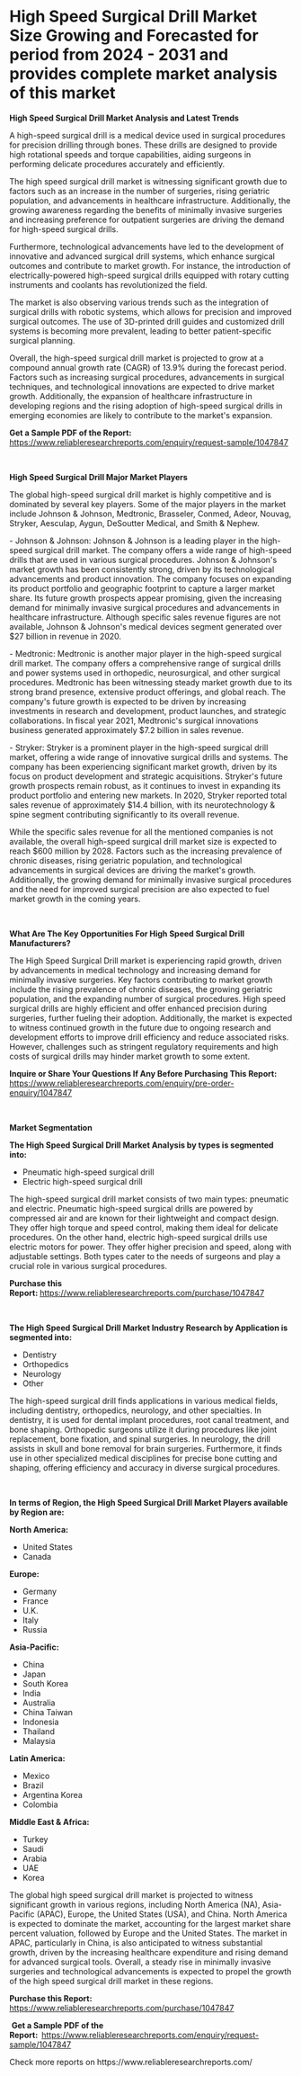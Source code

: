 <p><h1>High Speed Surgical Drill Market Size Growing and Forecasted for period from 2024 - 2031 and provides complete market analysis of this market</h1></p><p><strong>High Speed Surgical Drill Market Analysis and Latest Trends</strong></p>
<p><p>A high-speed surgical drill is a medical device used in surgical procedures for precision drilling through bones. These drills are designed to provide high rotational speeds and torque capabilities, aiding surgeons in performing delicate procedures accurately and efficiently.</p><p>The high speed surgical drill market is witnessing significant growth due to factors such as an increase in the number of surgeries, rising geriatric population, and advancements in healthcare infrastructure. Additionally, the growing awareness regarding the benefits of minimally invasive surgeries and increasing preference for outpatient surgeries are driving the demand for high-speed surgical drills.</p><p>Furthermore, technological advancements have led to the development of innovative and advanced surgical drill systems, which enhance surgical outcomes and contribute to market growth. For instance, the introduction of electrically-powered high-speed surgical drills equipped with rotary cutting instruments and coolants has revolutionized the field.</p><p>The market is also observing various trends such as the integration of surgical drills with robotic systems, which allows for precision and improved surgical outcomes. The use of 3D-printed drill guides and customized drill systems is becoming more prevalent, leading to better patient-specific surgical planning.</p><p>Overall, the high-speed surgical drill market is projected to grow at a compound annual growth rate (CAGR) of 13.9% during the forecast period. Factors such as increasing surgical procedures, advancements in surgical techniques, and technological innovations are expected to drive market growth. Additionally, the expansion of healthcare infrastructure in developing regions and the rising adoption of high-speed surgical drills in emerging economies are likely to contribute to the market's expansion.</p></p>
<p><strong>Get a Sample PDF of the Report:&nbsp;</strong> <a href="https://www.reliableresearchreports.com/enquiry/request-sample/1047847">https://www.reliableresearchreports.com/enquiry/request-sample/1047847</a></p>
<p>&nbsp;</p>
<p><strong>High Speed Surgical Drill Major Market Players</strong></p>
<p><p>The global high-speed surgical drill market is highly competitive and is dominated by several key players. Some of the major players in the market include Johnson & Johnson, Medtronic, Brasseler, Conmed, Adeor, Nouvag, Stryker, Aesculap, Aygun, DeSoutter Medical, and Smith & Nephew.</p><p>- Johnson & Johnson: Johnson & Johnson is a leading player in the high-speed surgical drill market. The company offers a wide range of high-speed drills that are used in various surgical procedures. Johnson & Johnson's market growth has been consistently strong, driven by its technological advancements and product innovation. The company focuses on expanding its product portfolio and geographic footprint to capture a larger market share. Its future growth prospects appear promising, given the increasing demand for minimally invasive surgical procedures and advancements in healthcare infrastructure. Although specific sales revenue figures are not available, Johnson & Johnson's medical devices segment generated over $27 billion in revenue in 2020.</p><p>- Medtronic: Medtronic is another major player in the high-speed surgical drill market. The company offers a comprehensive range of surgical drills and power systems used in orthopedic, neurosurgical, and other surgical procedures. Medtronic has been witnessing steady market growth due to its strong brand presence, extensive product offerings, and global reach. The company's future growth is expected to be driven by increasing investments in research and development, product launches, and strategic collaborations. In fiscal year 2021, Medtronic's surgical innovations business generated approximately $7.2 billion in sales revenue.</p><p>- Stryker: Stryker is a prominent player in the high-speed surgical drill market, offering a wide range of innovative surgical drills and systems. The company has been experiencing significant market growth, driven by its focus on product development and strategic acquisitions. Stryker's future growth prospects remain robust, as it continues to invest in expanding its product portfolio and entering new markets. In 2020, Stryker reported total sales revenue of approximately $14.4 billion, with its neurotechnology & spine segment contributing significantly to its overall revenue.</p><p>While the specific sales revenue for all the mentioned companies is not available, the overall high-speed surgical drill market size is expected to reach $600 million by 2028. Factors such as the increasing prevalence of chronic diseases, rising geriatric population, and technological advancements in surgical devices are driving the market's growth. Additionally, the growing demand for minimally invasive surgical procedures and the need for improved surgical precision are also expected to fuel market growth in the coming years.</p></p>
<p>&nbsp;</p>
<p><strong>What Are The Key Opportunities For High Speed Surgical Drill Manufacturers?</strong></p>
<p><p>The High Speed Surgical Drill market is experiencing rapid growth, driven by advancements in medical technology and increasing demand for minimally invasive surgeries. Key factors contributing to market growth include the rising prevalence of chronic diseases, the growing geriatric population, and the expanding number of surgical procedures. High speed surgical drills are highly efficient and offer enhanced precision during surgeries, further fueling their adoption. Additionally, the market is expected to witness continued growth in the future due to ongoing research and development efforts to improve drill efficiency and reduce associated risks. However, challenges such as stringent regulatory requirements and high costs of surgical drills may hinder market growth to some extent.</p></p>
<p><strong>Inquire or Share Your Questions If Any Before Purchasing This Report:</strong> <a href="https://www.reliableresearchreports.com/enquiry/pre-order-enquiry/1047847">https://www.reliableresearchreports.com/enquiry/pre-order-enquiry/1047847</a></p>
<p>&nbsp;</p>
<p><strong>Market Segmentation</strong></p>
<p><strong>The High Speed Surgical Drill Market Analysis by types is segmented into:</strong></p>
<p><ul><li>Pneumatic high-speed surgical drill</li><li>Electric high-speed surgical drill</li></ul></p>
<p><p>The high-speed surgical drill market consists of two main types: pneumatic and electric. Pneumatic high-speed surgical drills are powered by compressed air and are known for their lightweight and compact design. They offer high torque and speed control, making them ideal for delicate procedures. On the other hand, electric high-speed surgical drills use electric motors for power. They offer higher precision and speed, along with adjustable settings. Both types cater to the needs of surgeons and play a crucial role in various surgical procedures.</p></p>
<p><strong>Purchase this Report:&nbsp;</strong><a href="https://www.reliableresearchreports.com/purchase/1047847">https://www.reliableresearchreports.com/purchase/1047847</a></p>
<p>&nbsp;</p>
<p><strong>The High Speed Surgical Drill Market Industry Research by Application is segmented into:</strong></p>
<p><ul><li>Dentistry</li><li>Orthopedics</li><li>Neurology</li><li>Other</li></ul></p>
<p><p>The high-speed surgical drill finds applications in various medical fields, including dentistry, orthopedics, neurology, and other specialties. In dentistry, it is used for dental implant procedures, root canal treatment, and bone shaping. Orthopedic surgeons utilize it during procedures like joint replacement, bone fixation, and spinal surgeries. In neurology, the drill assists in skull and bone removal for brain surgeries. Furthermore, it finds use in other specialized medical disciplines for precise bone cutting and shaping, offering efficiency and accuracy in diverse surgical procedures.</p></p>
<p>&nbsp;</p>
<p><strong>In terms of Region, the High Speed Surgical Drill Market Players available by Region are:</strong></p>
<p>
    <p> <strong> North America: </strong>
        <ul>
            <li>United States</li>
            <li>Canada</li>
        </ul>
        </p> 
    <p> <strong> Europe: </strong>
        <ul>
            <li>Germany</li>
            <li>France</li>
            <li>U.K.</li>
            <li>Italy</li>
            <li>Russia</li>
        </ul>
        </p> 
    <p> <strong> Asia-Pacific: </strong>
        <ul>
            <li>China</li>
            <li>Japan</li>
            <li>South Korea</li>
            <li>India</li>
            <li>Australia</li>
            <li>China Taiwan</li>
            <li>Indonesia</li>
            <li>Thailand</li>
            <li>Malaysia</li>
        </ul>
        </p> 
    <p> <strong> Latin America: </strong>
        <ul>
            <li>Mexico</li>
            <li>Brazil</li>
            <li>Argentina Korea</li>
            <li>Colombia</li>
        </ul>
        </p> 
    <p> <strong> Middle East & Africa: </strong>
        <ul>
            <li>Turkey</li>
            <li>Saudi</li>
            <li>Arabia</li>
            <li>UAE</li>
            <li>Korea</li>
        </ul>
    </p>
    </p>
<p><p>The global high speed surgical drill market is projected to witness significant growth in various regions, including North America (NA), Asia-Pacific (APAC), Europe, the United States (USA), and China. North America is expected to dominate the market, accounting for the largest market share percent valuation, followed by Europe and the United States. The market in APAC, particularly in China, is also anticipated to witness substantial growth, driven by the increasing healthcare expenditure and rising demand for advanced surgical tools. Overall, a steady rise in minimally invasive surgeries and technological advancements is expected to propel the growth of the high speed surgical drill market in these regions.</p></p>
<p><strong>Purchase this Report: </strong><a href="https://www.reliableresearchreports.com/purchase/1047847">https://www.reliableresearchreports.com/purchase/1047847</a></p>
<p>&nbsp;<strong>Get a Sample PDF of the Report:&nbsp;&nbsp;</strong><a href="https://www.reliableresearchreports.com/enquiry/request-sample/1047847">https://www.reliableresearchreports.com/enquiry/request-sample/1047847</a></p>
<p><strong></strong></p>
<p>Check more reports on https://www.reliableresearchreports.com/</p>